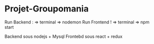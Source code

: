 # Projet-Groupomania

Run Backend : => terminal => nodemon
Run Frontend ! => terminal => npm start

Backend sous nodejs + Mysql 
Frontebd sous react + redux
